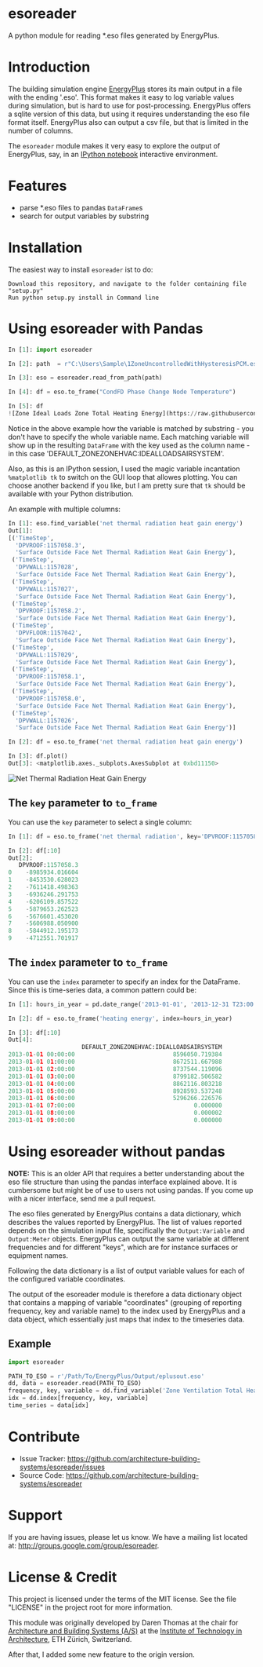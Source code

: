 esoreader
=========

A python module for reading *.eso files generated by EnergyPlus.


# Introduction

The building simulation engine
[EnergyPlus](http://apps1.eere.energy.gov/buildings/energyplus/) stores its
main output in a file with the ending '.eso'. This format makes it easy to log
variable values during simulation, but is hard to use for post-processing. EnergyPlus
offers a sqlite version of this data, but using it requires understanding the eso file
format itself. EnergyPlus also can output a csv file, but that is limited in the number of
columns.

The `esoreader` module makes it very easy to explore the output of EnergyPlus, say, in an 
[IPython notebook](http://ipython.org/notebook.html) interactive environment.

# Features

- parse *.eso files to pandas `DataFrame`s
- search for output variables by substring

# Installation

The easiest way to install `esoreader` ist to do:

```
Download this repository, and navigate to the folder containing file "setup.py"
Run python setup.py install in Command line
```

# Using esoreader with Pandas

```python
In [1]: import esoreader

In [2]: path  = r"C:\Users\Sample\1ZoneUncontrolledWithHysteresisPCM.eso"

In [3]: eso = esoreader.read_from_path(path)

In [4]: df = eso.to_frame("CondFD Phase Change Node Temperature")

In [5]: df
![Zone Ideal Loads Zone Total Heating Energy](https://raw.githubusercontent.com/architecture-building-systems/esoreader/master/doc/Notebook_slice.png)
```



Notice in the above example how the variable is matched by substring - you
don't have to specify the whole variable name. Each matching variable will show
up in the resulting `DataFrame` with the key used as the column name - in this
case 'DEFAULT_ZONEZONEHVAC:IDEALLOADSAIRSYSTEM'.

Also, as this is an IPython session, I used the magic variable incantation `%matplotlib tk` to switch on the GUI loop that allowes plotting. You can choose another backend if you like, but I am pretty sure that `tk` should be available with your Python distribution.

An example with multiple columns:

```python
In [1]: eso.find_variable('net thermal radiation heat gain energy')
Out[1]:
[('TimeStep',
  'DPVROOF:1157058.3',
  'Surface Outside Face Net Thermal Radiation Heat Gain Energy'),
 ('TimeStep',
  'DPVWALL:1157028',
  'Surface Outside Face Net Thermal Radiation Heat Gain Energy'),
 ('TimeStep',
  'DPVWALL:1157027',
  'Surface Outside Face Net Thermal Radiation Heat Gain Energy'),
 ('TimeStep',
  'DPVROOF:1157058.2',
  'Surface Outside Face Net Thermal Radiation Heat Gain Energy'),
 ('TimeStep',
  'DPVFLOOR:1157042',
  'Surface Outside Face Net Thermal Radiation Heat Gain Energy'),
 ('TimeStep',
  'DPVWALL:1157029',
  'Surface Outside Face Net Thermal Radiation Heat Gain Energy'),
 ('TimeStep',
  'DPVROOF:1157058.1',
  'Surface Outside Face Net Thermal Radiation Heat Gain Energy'),
 ('TimeStep',
  'DPVROOF:1157058.0',
  'Surface Outside Face Net Thermal Radiation Heat Gain Energy'),
 ('TimeStep',
  'DPVWALL:1157026',
  'Surface Outside Face Net Thermal Radiation Heat Gain Energy')]

In [2]: df = eso.to_frame('net thermal radiation heat gain energy')

In [3]: df.plot()
Out[3]: <matplotlib.axes._subplots.AxesSubplot at 0xbd11150>
```

![Net Thermal Radiation Heat Gain Energy](https://raw.githubusercontent.com/architecture-building-systems/esoreader/master/doc/NetThermalRadiationHeatGainEnergy.png)

## The `key` parameter to `to_frame`

You can use the `key` parameter to select a single column:

```python
In [1]: df = eso.to_frame('net thermal radiation', key='DPVROOF:1157058.3')

In [2]: df[:10]
Out[2]:
   DPVROOF:1157058.3
0    -8985934.016604
1    -8453530.628023
2    -7611418.498363
3    -6936246.291753
4    -6206109.857522
5    -5879653.262523
6    -5676601.453020
7    -5606988.050900
8    -5844912.195173
9    -4712551.701917
```  

## The `index` parameter to `to_frame`

You can use the `index` parameter to specify an index for the DataFrame. Since this is time-series data, a common pattern could be:

```python
In [1]: hours_in_year = pd.date_range('2013-01-01', '2013-12-31 T23:00', freq='H')

In [2]: df = eso.to_frame('heating energy', index=hours_in_year)

In [3]: df[:10]
Out[4]:
                     DEFAULT_ZONEZONEHVAC:IDEALLOADSAIRSYSTEM
2013-01-01 00:00:00                            8596050.719384
2013-01-01 01:00:00                            8672511.667988
2013-01-01 02:00:00                            8737544.119096
2013-01-01 03:00:00                            8799182.506582
2013-01-01 04:00:00                            8862116.803218
2013-01-01 05:00:00                            8928593.537248
2013-01-01 06:00:00                            5296266.226576
2013-01-01 07:00:00                                  0.000000
2013-01-01 08:00:00                                  0.000002
2013-01-01 09:00:00                                  0.000000
```

# Using esoreader without pandas

**NOTE:** This is an older API that requires a better understanding about the
eso file structure than using the pandas interface explained above. It is
cumbersome but might be of use to users not using pandas. If you come up with a
nicer interface, send me a pull request.

The eso files generated by EnergyPlus contains a data dictionary, which
describes the values reported by EnergyPlus. The list of values reported
depends on the simulation input file, specifically the `Output:Variable` and
`Output:Meter` objects.  EnergyPlus can output the same variable at different
frequencies and for different "keys", which are for instance surfaces or
equipment names.

Following the data dictionary is a list of output variable values for each of the configured
variable coordinates.

The output of the esoreader module is therefore a data dictionary object that contains
a mapping of variable "coordinates" (grouping of reporting frequency, key and variable name)
to the index used by EnergyPlus and a data object, which essentially just maps that index to
the timeseries data.

## Example

```python
import esoreader

PATH_TO_ESO = r'/Path/To/EnergyPlus/Output/eplusout.eso'
dd, data = esoreader.read(PATH_TO_ESO)
frequency, key, variable = dd.find_variable('Zone Ventilation Total Heat Loss Energy')[0]
idx = dd.index[frequency, key, variable]
time_series = data[idx]
```

# Contribute

- Issue Tracker: https://github.com/architecture-building-systems/esoreader/issues
- Source Code: https://github.com/architecture-building-systems/esoreader

# Support

If you are having issues, please let us know. 
We have a mailing list located at: http://groups.google.com/group/esoreader.

# License & Credit

This project is licensed under the terms of the MIT license. See the file
"LICENSE" in the project root for more information.

This module was originally developed by Daren Thomas at the chair for
[Architecture and Building Systems (A/S)](http://systems.arch.ethz.ch) at the [Institute of Technology in
Architecture](http://ita.arch.ethz.ch), ETH Zürich, Switzerland.

After that, I added some new feature to the origin version.

